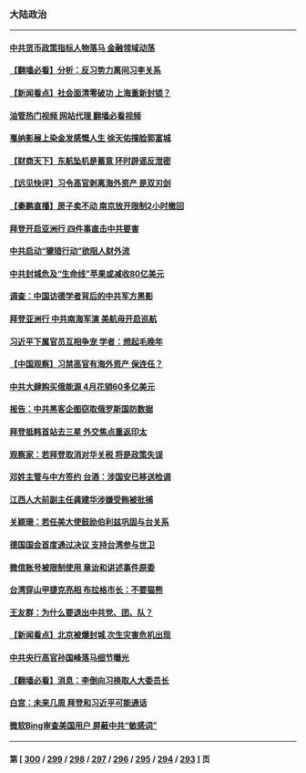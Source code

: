 ### 大陆政治
---
#### [中共货币政策指标人物落马 金融领域动荡](../../pages/ncid277/n13741950.md?05211245) 
#### [【翻墙必看】分析：反习势力离间习李关系](../../pages/ncid277/n13741944.md?05211245) 
#### [【新闻看点】社会面清零破功 上海重新封锁？](../../pages/ncid277/n13741869.md?05211245) 
#### [油管热门视频 网站代理 翻墙必看视频](http://209.222.30.114:81/youtube.html?05211245)
#### [戛纳影展上染金发感慨人生 徐天佑撞脸郭富城](../../pages/ncid277/n13741826.md?05211245) 
#### [【财商天下】东航坠机是蓄意 环时辟谣反泄密](../../pages/ncid277/n13741724.md?05211245) 
#### [【远见快评】习令高官剥离海外资产 是双刃剑](../../pages/ncid277/n13741866.md?05211245) 
#### [【秦鹏直播】房子卖不动 南京放开限制2小时撤回](../../pages/ncid277/n13741862.md?05211245) 
#### [拜登开启亚洲行 四件事直击中共要害](../../pages/ncid277/n13741755.md?05211245) 
#### [中共启动“獴猎行动”欲阻人财外流](../../pages/ncid277/n13741766.md?05211245) 
#### [中共封城危及“生命线”苹果或减收80亿美元](../../pages/ncid277/n13741762.md?05211245) 
#### [调查：中国访德学者背后的中共军方黑影](../../pages/ncid277/n13741472.md?05211245) 
#### [拜登亚洲行 中共南海军演 美航母开启巡航](../../pages/ncid277/n13741761.md?05211245) 
#### [习近平下属官员互相争宠 学者：想起毛晚年](../../pages/ncid277/n13741028.md?05211245) 
#### [【中国观察】习禁高官有海外资产 保连任？](../../pages/ncid277/n13741722.md?05211245) 
#### [中共大肆购买俄能源 4月花销60多亿美元](../../pages/ncid277/n13741698.md?05211245) 
#### [报告：中共黑客企图窃取俄罗斯国防数据](../../pages/ncid277/n13741568.md?05211245) 
#### [拜登抵韩首站去三星 外交焦点重返印太](../../pages/ncid277/n13741591.md?05211245) 
#### [观察家：若拜登取消对华关税 将是政策失误](../../pages/ncid277/n13741274.md?05211245) 
#### [邓姓主管与中方签约 台酒：涉国安已移送检调](../../pages/ncid277/n13741522.md?05211245) 
#### [江西人大前副主任龚建华涉嫌受贿被批捕](../../pages/ncid277/n13741447.md?05211245) 
#### [关颖珊：若任美大使鼓励伯利兹巩固与台关系](../../pages/ncid277/n13741422.md?05211245) 
#### [德国国会首度通过决议 支持台湾参与世卫](../../pages/ncid277/n13741398.md?05211245) 
#### [微信账号被限制使用 章诒和讲述事件原委](../../pages/ncid277/n13741303.md?05211245) 
#### [台湾穿山甲捷克亮相 布拉格市长：不要猫熊](../../pages/ncid277/n13741265.md?05211245) 
#### [王友群：为什么要退出中共党、团、队？](../../pages/ncid277/n13739453.md?05211245) 
#### [【新闻看点】北京被爆封城 次生灾害危机出现](../../pages/ncid277/n13741098.md?05211245) 
#### [中共央行高官孙国峰落马细节曝光](../../pages/ncid277/n13741163.md?05211245) 
#### [【翻墙必看】消息：李倒向习换取人大委员长](../../pages/ncid277/n13741193.md?05211245) 
#### [白宫：未来几周 拜登和习近平可能通话](../../pages/ncid277/n13741150.md?05211245) 
#### [微软Bing审查美国用户 屏蔽中共“敏感词”](../../pages/ncid277/n13741031.md?05211245) 

---
#### 第 [ [300](./300.md?05211245) / [299](./299.md?05211245) / [298](./298.md?05211245) / [297](./297.md?05211245) / [296](./296.md?05211245) / [295](./295.md?05211245) / [294](./294.md?05211245) / [293](./293.md?05211245) ] 页
